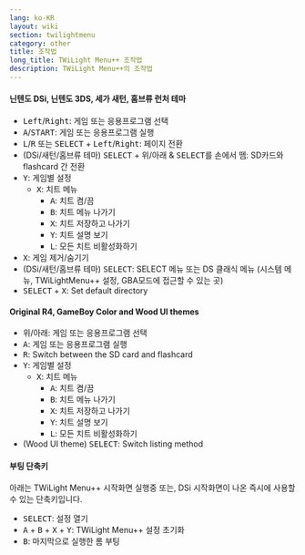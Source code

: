 ```yaml
---
lang: ko-KR
layout: wiki
section: twilightmenu
category: other
title: 조작법
long_title: TWiLight Menu++ 조작법
description: TWiLight Menu++의 조작법
---
```


#### 닌텐도 DSi, 닌텐도 3DS, 세가 새턴, 홈브류 런처 테마
- <kbd>Left</kbd>/<kbd>Right</kbd>: 게임 또는 응용프로그램 선택
- <kbd class="face">A</kbd>/<kbd>START</kbd>: 게임 또는 응용프로그램 실행
- <kbd class="l">L</kbd>/<kbd class="r">R</kbd> 또는 <kbd>SELECT</kbd> + <kbd>Left</kbd>/<kbd>Right</kbd>: 페이지 전환
- (DSi/새턴/홈브류 테마) <kbd>SELECT</kbd> + <kbd>위</kbd>/<kbd>아래</kbd> & <kbd>SELECT</kbd>를 손에서 뗌: SD카드와 flashcard 간 전환
- <kbd class="face">Y</kbd>: 게임별 설정
    - <kbd class="face">X</kbd>: 치트 메뉴
        - <kbd class="face">A</kbd>: 치트 켬/끔
        - <kbd class="face">B</kbd>: 치트 메뉴 나가기
        - <kbd class="face">X</kbd>: 치트 저장하고 나가기
        - <kbd class="face">Y</kbd>: 치트 설명 보기
        - <kbd class="l">L</kbd>: 모든 치트 비활성화하기
- <kbd class="face">X</kbd>: 게임 제거/숨기기
- (DSi/새턴/홈브류 테마) <kbd>SELECT</kbd>: SELECT 메뉴 또는 DS 클래식 메뉴 (시스템 메뉴, TWiLightMenu++ 설정, GBA모드에 접근할 수 있는 곳)
- <kbd>SELECT</kbd> + <kbd class="face">X</kbd>: Set default directory

#### Original R4, GameBoy Color and Wood UI themes
- <kbd>위</kbd>/<kbd>아래</kbd>: 게임 또는 응용프로그램 선택
- <kbd class="face">A</kbd>: 게임 또는 응용프로그램 실행
- <kbd class="r">R</kbd>: Switch between the SD card and flashcard
- <kbd class="face">Y</kbd>: 게임별 설정
    - <kbd class="face">X</kbd>: 치트 메뉴
        - <kbd class="face">A</kbd>: 치트 켬/끔
        - <kbd class="face">B</kbd>: 치트 메뉴 나가기
        - <kbd class="face">X</kbd>: 치트 저장하고 나가기
        - <kbd class="face">Y</kbd>: 치트 설명 보기
        - <kbd class="l">L</kbd>: 모든 치트 비활성화하기
- (Wood UI theme) <kbd>SELECT</kbd>: Switch listing method

#### 부팅 단축키
아래는 TWiLight Menu++ 시작화면 실행중 또는, DSi 시작화면이 나온 즉시에 사용할 수 있는 단축키입니다.

- <kbd>SELECT</kbd>: 설정 열기
- <kbd class="face">A</kbd> + <kbd class="face">B</kbd> + <kbd class="face">X</kbd> + <kbd class="face">Y</kbd>: TWiLight Menu++ 설정 초기화
- <kbd class="face">B</kbd>: 마지막으로 실행한 롬 부팅
